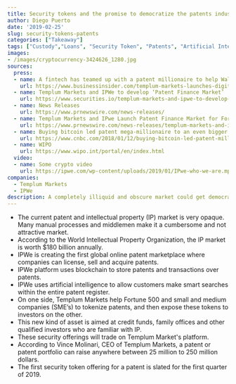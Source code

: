 ```yaml
---
title: Security tokens and the promise to democratize the patents industry
author: Diego Puerto
date: '2019-02-25'
slug: security-tokens-patents
categories: ["Takeaway"]
tags: ["Custody","Loans", "Security Token", "Patents", "Artificial Intelligence", "Intellectual Property", "Blockchain"]
images:
- /images/cryptocurrency-3424626_1280.jpg
sources:
  press:
  - name: A fintech has teamed up with a patent millionaire to help Wall Street own a slice of a company's most valuable inventions
    url: https://www.businessinsider.com/templum-markets-launches-digital-securities-for-patent-portfolios-2019-1
  - name: Templum Markets and IPWe to develop ‘Patent Finance Market’
    url: https://www.securities.io/templum-markets-and-ipwe-to-develop-patent-finance-market/
  - name: News Releases
    url: https://www.prnewswire.com/news-releases/
  - name: Templum Markets and IPwe Launch Patent Finance Market for Fortune Global 500 Companies and SMEs
    url: https://www.prnewswire.com/news-releases/templum-markets-and-ipwe-launch-patent-finance-market-for-fortune-global-500-companies-and-smes-300782316.html
  - name: Buying bitcoin led patent mega-millionaire to an even bigger investing idea
    url: https://www.cnbc.com/2018/01/12/buying-bitcoin-led-patent-millionaire-to-even-bigger-investing-idea.html
  - name: WIPO
    url: https://www.wipo.int/portal/en/index.html
  video:
  - name: Some crypto video
    url: https://ipwe.com/wp-content/uploads/2019/01/IPwe-who-we-are.mp4
companies:
  - Templum Markets
  - IPWe
description: A completely illiquid and obscure market could get democratized through Security Tokens.
---
```


- The current patent and intellectual property (IP) market is very opaque. Many manual processes and middlemen make it a cumbersome and not attractive market.
- According to the World Intellectual Property Organization, the IP market is worth $180 billion annually.
- IPWe is creating the first global online patent marketplace where companies can license, sell and acquire patents.
- IPWe platform uses blockchain to store patents and transactions over patents.
- IPWe uses artificial intelligence to allow customers make smart searches within the entire patent register.
- On one side, Templum Markets help Fortune 500 and small and medium companies (SME’s) to tokenize patents, and then expose these tokens to investors on the other.
- This new kind of asset is aimed at credit funds, family offices and other qualified investors who are familiar with IP.
- These security offerings will trade on Templum Market's platform.
- According to Vince Molinari, CEO of Templum Markets, a patent or patent portfolio can raise anywhere between 25 million to 250 million dollars.
- The first security token offering for a patent is slated for the first quarter of 2019.

